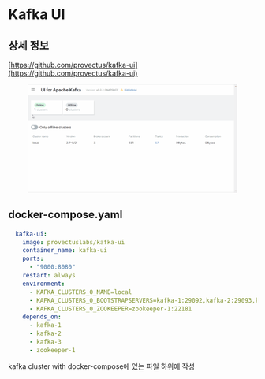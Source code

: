 # Kafka UI



## 상세 정보

[https://github.com/provectus/kafka-ui](https://github.com/provectus/kafka-ui)

<figure><img src="../../.gitbook/assets/image (1) (1).png" alt=""><figcaption></figcaption></figure>

## docker-compose.yaml

```yaml
  kafka-ui:
    image: provectuslabs/kafka-ui
    container_name: kafka-ui
    ports:
      - "9000:8080"
    restart: always
    environment:
      - KAFKA_CLUSTERS_0_NAME=local
      - KAFKA_CLUSTERS_0_BOOTSTRAPSERVERS=kafka-1:29092,kafka-2:29093,kafka-3:29094
      - KAFKA_CLUSTERS_0_ZOOKEEPER=zookeeper-1:22181
    depends_on:
      - kafka-1
      - kafka-2
      - kafka-3
      - zookeeper-1
```

kafka cluster with docker-compose에 있는 파일 하위에 작성

